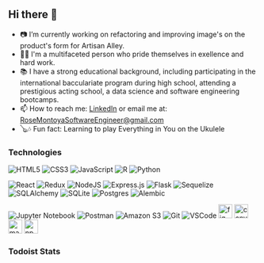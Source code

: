 ## Hi there 👋
- 📷 I’m currently working on refactoring and improving image's on the product's form for Artisan Alley.
- 💪🏻 I'm a multifaceted person who pride themselves in exellence and hard work.
- 📚 I have a strong educational background, including participating in the international bacculariate program during high school, attending a prestigious acting school, a data science and software engineering bootcamps.
- 📫 How to reach me: [LinkedIn](https://www.linkedin.com/in/rose-montoya/) or email me at: RoseMontoyaSoftwareEngineer@gmail.com
- 🪕🎶 Fun fact: Learning to play Everything in You on the Ukulele

  
### Technologies
 ![HTML5](https://img.shields.io/badge/html5-%23E34F26.svg?style=for-the-badge&logo=html5&logoColor=white)
 ![CSS3](https://img.shields.io/badge/css3-%231572B6.svg?style=for-the-badge&logo=css3&logoColor=white)
 ![JavaScript](https://img.shields.io/badge/javascript-%23323330.svg?style=for-the-badge&logo=javascript&logoColor=%23F7DF1E)
 ![R](https://img.shields.io/badge/r-%23276DC3.svg?style=for-the-badge&logo=r&logoColor=white)
 ![Python](https://img.shields.io/badge/python-3670A0?style=for-the-badge&logo=python&logoColor=ffdd54)
 
 ![React](https://img.shields.io/badge/react-%2320232a.svg?style=for-the-badge&logo=react&logoColor=%2361DAFB)
 ![Redux](https://img.shields.io/badge/redux-%23593d88.svg?style=for-the-badge&logo=redux&logoColor=white)
 ![NodeJS](https://img.shields.io/badge/node.js-6DA55F?style=for-the-badge&logo=node.js&logoColor=white)
 ![Express.js](https://img.shields.io/badge/express.js-%23404d59.svg?style=for-the-badge&logo=express&logoColor=%2361DAFB)
 ![Flask](https://img.shields.io/badge/flask-%23000.svg?style=for-the-badge&logo=flask&logoColor=white)
 ![Sequelize](https://img.shields.io/badge/Sequelize-52B0E7?style=for-the-badge&logo=Sequelize&logoColor=white)
 ![SQLAlchemy](https://img.shields.io/badge/SQLAlchemy-red?style=for-the-badge&logo=SQLAlchemy&logoColor=white)
 ![SQLite](https://img.shields.io/badge/sqlite-%2307405e.svg?style=for-the-badge&logo=sqlite&logoColor=white)
 ![Postgres](https://img.shields.io/badge/postgres-%23316192.svg?style=for-the-badge&logo=postgresql&logoColor=white)
 ![Alembic](https://img.shields.io/badge/Alembic-%23F79A32.svg?style=for-the-badge&logo=alembic&logoColor=white)

 ![Jupyter Notebook](https://img.shields.io/badge/jupyter-%23FA0F00.svg?style=for-the-badge&logo=jupyter&logoColor=white)
 ![Postman](https://img.shields.io/badge/Postman-FF6C37?style=for-the-badge&logo=postman&logoColor=white)
 ![Amazon S3](https://img.shields.io/badge/Amazon_S3-569A31?style=for-the-badge&logo=amazon-s3&logoColor=white)
 ![Git](https://img.shields.io/badge/git-%23F05033.svg?style=for-the-badge&logo=git&logoColor=white)
 ![VSCode](https://img.shields.io/badge/VSCode-%23007ACC.svg?style=for-the-badge&logo=visual-studio-code&logoColor=white)
 <img src="https://img.shields.io/badge/Figma-F24E1E?logo=figma&logoColor=white&style=for-the-badge" height="28" alt="figma logo"  />
 <img src="https://img.shields.io/badge/Canva-00C4CC?logo=canva&logoColor=black&style=for-the-badge" height="28" alt="canva logo"  />
 <img src="https://img.shields.io/badge/Markdown-000000?logo=markdown&logoColor=white&style=for-the-badge" height="28" alt="markdown logo"  />
 <img src="https://img.shields.io/badge/npm-CB3837?logo=npm&logoColor=white&style=for-the-badge" height="28" alt="npm logo"  />

### Todoist Stats

<!-- TODO-IST:START -->
<!-- TODO-IST:END -->
 
<!--
**RoseMontoya/RoseMontoya** is a ✨ _special_ ✨ repository because its `README.md` (this file) appears on your GitHub profile.
- I'm currently learning software engineering at App Academy.
- I chose to become a software engineering, because it brings all of my wants together: logical problem solving, creating and building, being able to share that creation and have user interaction. 
- 🌱 I’m currently learning AWS

Here are some ideas to get you started:

-->
